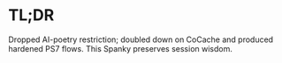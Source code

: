 # TL;DR
Dropped AI-poetry restriction; doubled down on CoCache and produced hardened PS7 flows. This Spanky preserves session wisdom.

